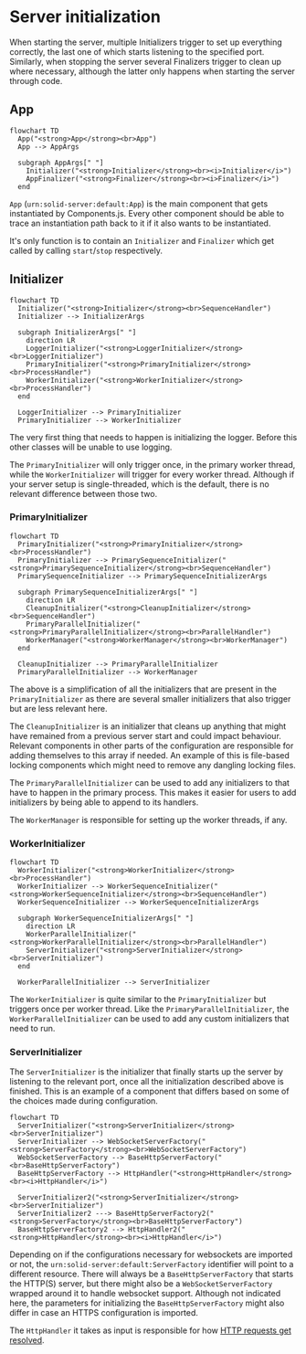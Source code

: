 # Server initialization

When starting the server, multiple Initializers trigger to set up everything correctly,
the last one of which starts listening to the specified port.
Similarly, when stopping the server several Finalizers trigger to clean up where necessary,
although the latter only happens when starting the server through code.

## App
```mermaid
flowchart TD
  App("<strong>App</strong><br>App")
  App --> AppArgs
  
  subgraph AppArgs[" "]
    Initializer("<strong>Initializer</strong><br><i>Initializer</i>")
    AppFinalizer("<strong>Finalizer</strong><br><i>Finalizer</i>")
  end
```

`App` (`urn:solid-server:default:App`) is the main component that gets instantiated by Components.js.
Every other component should be able to trace an instantiation path back to it if it also wants to be instantiated.

It's only function is to contain an `Initializer` and `Finalizer`
which get called by calling `start`/`stop` respectively.

## Initializer
```mermaid
flowchart TD
  Initializer("<strong>Initializer</strong><br>SequenceHandler")
  Initializer --> InitializerArgs
  
  subgraph InitializerArgs[" "]
    direction LR
    LoggerInitializer("<strong>LoggerInitializer</strong><br>LoggerInitializer")
    PrimaryInitializer("<strong>PrimaryInitializer</strong><br>ProcessHandler")
    WorkerInitializer("<strong>WorkerInitializer</strong><br>ProcessHandler")
  end
  
  LoggerInitializer --> PrimaryInitializer
  PrimaryInitializer --> WorkerInitializer
```

The very first thing that needs to happen is initializing the logger.
Before this other classes will be unable to use logging.

The `PrimaryInitializer` will only trigger once, in the primary worker thread,
while the `WorkerInitializer` will trigger for every worker thread.
Although if your server setup is single-threaded, which is the default,
there is no relevant difference between those two.

### PrimaryInitializer
```mermaid
flowchart TD
  PrimaryInitializer("<strong>PrimaryInitializer</strong><br>ProcessHandler")
  PrimaryInitializer --> PrimarySequenceInitializer("<strong>PrimarySequenceInitializer</strong><br>SequenceHandler")
  PrimarySequenceInitializer --> PrimarySequenceInitializerArgs
  
  subgraph PrimarySequenceInitializerArgs[" "]
    direction LR
    CleanupInitializer("<strong>CleanupInitializer</strong><br>SequenceHandler")
    PrimaryParallelInitializer("<strong>PrimaryParallelInitializer</strong><br>ParallelHandler")
    WorkerManager("<strong>WorkerManager</strong><br>WorkerManager")
  end
  
  CleanupInitializer --> PrimaryParallelInitializer
  PrimaryParallelInitializer --> WorkerManager
```
The above is a simplification of all the initializers that are present in the `PrimaryInitializer`
as there are several smaller initializers that also trigger but are less relevant here.

The `CleanupInitializer` is an initializer that cleans up anything 
that might have remained from a previous server start
and could impact behaviour.
Relevant components in other parts of the configuration are responsible for adding themselves to this array if needed.
An example of this is file-based locking components which might need to remove any dangling locking files.

The `PrimaryParallelInitializer` can be used to add any initializers to that have to happen in the primary process.
This makes it easier for users to add initializers by being able to append to its handlers.

The `WorkerManager` is responsible for setting up the worker threads, if any.

### WorkerInitializer
```mermaid
flowchart TD
  WorkerInitializer("<strong>WorkerInitializer</strong><br>ProcessHandler")
  WorkerInitializer --> WorkerSequenceInitializer("<strong>WorkerSequenceInitializer</strong><br>SequenceHandler")
  WorkerSequenceInitializer --> WorkerSequenceInitializerArgs
  
  subgraph WorkerSequenceInitializerArgs[" "]
    direction LR
    WorkerParallelInitializer("<strong>WorkerParallelInitializer</strong><br>ParallelHandler")
    ServerInitializer("<strong>ServerInitializer</strong><br>ServerInitializer")
  end
  
  WorkerParallelInitializer --> ServerInitializer
```
The `WorkerInitializer` is quite similar to the `PrimaryInitializer` but triggers once per worker thread.
Like the `PrimaryParallelInitializer`, the `WorkerParallelInitializer` can be used
to add any custom initializers that need to run.

### ServerInitializer
The `ServerInitializer` is the initializer that finally starts up the server by listening to the relevant port,
once all the initialization described above is finished.
This is an example of a component that differs based on some of the choices made during configuration.
```mermaid
flowchart TD
  ServerInitializer("<strong>ServerInitializer</strong><br>ServerInitializer")
  ServerInitializer --> WebSocketServerFactory("<strong>ServerFactory</strong><br>WebSocketServerFactory")
  WebSocketServerFactory --> BaseHttpServerFactory("<br>BaseHttpServerFactory")
  BaseHttpServerFactory --> HttpHandler("<strong>HttpHandler</strong><br><i>HttpHandler</i>")
  
  ServerInitializer2("<strong>ServerInitializer</strong><br>ServerInitializer")
  ServerInitializer2 ---> BaseHttpServerFactory2("<strong>ServerFactory</strong><br>BaseHttpServerFactory")
  BaseHttpServerFactory2 --> HttpHandler2("<strong>HttpHandler</strong><br><i>HttpHandler</i>")
```

Depending on if the configurations necessary for websockets are imported or not,
the `urn:solid-server:default:ServerFactory` identifier will point to a different resource.
There will always be a `BaseHttpServerFactory` that starts the HTTP(S) server,
but there might also be a `WebSocketServerFactory` wrapped around it to handle websocket support.
Although not indicated here, the parameters for initializing the `BaseHttpServerFactory`
might also differ in case an HTTPS configuration is imported.

The `HttpHandler` it takes as input is responsible for how [HTTP requests get resolved](http-handler.md).
